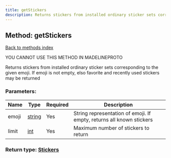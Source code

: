 ```yaml
---
title: getStickers
description: Returns stickers from installed ordinary sticker sets corresponding to the given emoji. If emoji is not empty, elso favorite and recently used stickers may be returned
---
```

## Method: getStickers  
[Back to methods index](index.md)


YOU CANNOT USE THIS METHOD IN MADELINEPROTO


Returns stickers from installed ordinary sticker sets corresponding to the given emoji. If emoji is not empty, elso favorite and recently used stickers may be returned

### Parameters:

| Name     |    Type       | Required | Description |
|----------|---------------|----------|-------------|
|emoji|[string](../types/string.md) | Yes|String representation of emoji. If empty, returns all known stickers|
|limit|[int](../types/int.md) | Yes|Maximum number of stickers to return|


### Return type: [Stickers](../types/Stickers.md)

